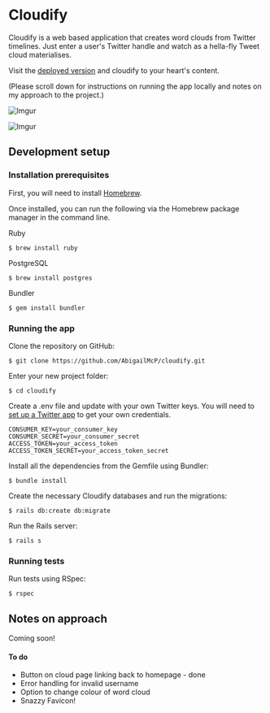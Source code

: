 # Cloudify

Cloudify is a web based application that creates word clouds from Twitter timelines. Just enter a user's Twitter handle and watch as a hella-fly Tweet cloud materialises.

Visit the [deployed version](https://cloudify.herokuapp.com/) and cloudify to your heart's content.

(Please scroll down for instructions on running the app locally and notes on my approach to the project.)

![Imgur](http://i.imgur.com/hBBQBEA.png)

![Imgur](http://i.imgur.com/a7q1Y6J.png)


## Development setup

### Installation prerequisites

First, you will need to install [Homebrew](http://brew.sh/).

Once installed, you can run the following via the Homebrew package manager in the command line.

Ruby

	$ brew install ruby

PostgreSQL

	$ brew install postgres

Bundler

	$ gem install bundler

### Running the app

Clone the repository on GitHub:

	$ git clone https://github.com/AbigailMcP/cloudify.git

Enter your new project folder:

	$ cd cloudify

Create a .env file and update with your own Twitter keys. You will need to [set up a Twitter app](https://apps.twitter.com/) to get your own credentials.

```
CONSUMER_KEY=your_consumer_key
CONSUMER_SECRET=your_consumer_secret
ACCESS_TOKEN=your_access_token
ACCESS_TOKEN_SECRET=your_access_token_secret
```

Install all the dependencies from the Gemfile using Bundler:

	$ bundle install

Create the necessary Cloudify databases and run the migrations:

	$ rails db:create db:migrate

Run the Rails server:

	$ rails s

### Running tests

Run tests using RSpec:

	$ rspec

## Notes on approach

Coming soon!

#### To do

- Button on cloud page linking back to homepage - done
- Error handling for invalid username
- Option to change colour of word cloud
- Snazzy Favicon!
